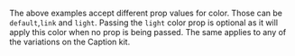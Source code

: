The above examples accept different prop values for color. Those can be `default`,`link` and `light`.  Passing the `light` color prop is optional as it will apply this color when no prop is being passed. The same applies to any of the variations on the Caption kit.
